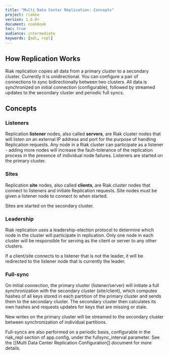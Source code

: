 ```yaml
---
title: "Multi Data Center Replication: Concepts"
project: riakee
version: 1.0.0+
document: cookbook
toc: true
audience: intermediate
keywords: [mdc, repl]
---
```


## How Replication Works
Riak replication copies all data from a primary cluster to a secondary cluster. Currently it is unidirectional. You can configure a pair of connections to sync bidirectionally between two clusters. All data is synchronized on initial connection (configurable), followed by streamed updates to the secondary cluster and periodic full syncs.

## Concepts
### Listeners
Replication **listener** nodes, also called **servers**, are Riak cluster nodes that will listen on an external IP address and port for the purpose of handling Replication requests. Any node in a Riak cluster can participate as a listener - adding more nodes will increase the fault-tolerance of the replication process in the presence of individual node failures. Listeners are started on the primary cluster.

### Sites
Replication **site** nodes, also called **clients**, are Riak cluster nodes that connect to listeners and initiate Replication requests. Site nodes must be given a listener node to connect to when started.

Sites are started on the secondary cluster.

### Leadership
Riak replication uses a leadership-election protocol to determine which node in the cluster will participate in replication. Only one node in each cluster will be responsible for serving as the client or server to any other clusters.

If a client/site connects to a listener that is not the leader, it will be redirected to the listener node that is currently the leader.

### Full-sync
On initial connection, the primary cluster (listener/server) will initiate a full synchronization with the secondary cluster (site/client), which computes hashes of all keys stored in each partition of the primary cluster and sends them to the secondary cluster. The secondary cluster then calculates its own hashes and requests updates for keys that are missing or stale.

New writes on the primary cluster will be streamed to the secondary cluster between synchronization of individual partitions.

Full-syncs are also performed on a periodic basis, configurable in the riak_repl section of app.config, under the fullsync_interval parameter. See the [[Multi Data Center Replication Configuration]] document for more details.
